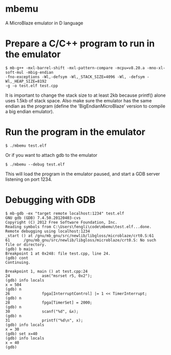 mbemu
=====

A MicroBlaze emulator in D language

# Prepare a C/C++ program to run in the emulator

```
$ mb-g++ -mxl-barrel-shift -mxl-pattern-compare -mcpu=v8.20.a -mno-xl-soft-mul -mbig-endian
-fno-exceptions -Wl,-defsym -Wl,_STACK_SIZE=4096 -Wl, -defsym -Wl,_HEAP_SIZE=8192
-g -o test.elf test.cpp
```
It is important to change the stack size to at least 2kb because printf() alone uses 1.5kb of stack space.
Also make sure the emulator has the same endian as the program (define the 'BigEndianMicroBlaze' version
to compile a big endian emulator).

# Run the program in the emulator

```
$ ./mbemu test.elf
```
Or if you want to attach gdb to the emulator

```
$ ./mbemu --debug test.elf
```
This will load the program in the emulator paused, and start a GDB server listening on port 1234.

# Debugging with GDB

```
$ mb-gdb -ex "target remote localhost:1234" test.elf
GNU gdb (GDB) 7.4.50.20120403-cvs
Copyright (C) 2012 Free Software Foundation, Inc.
Reading symbols from C:\Users\fengli\code\mbemu\test.elf...done.
Remote debugging using localhost:1234
_start () at /gnu/mb_gnu/src/newlib/libgloss/microblaze/crt0.S:61
61      /gnu/mb_gnu/src/newlib/libgloss/microblaze/crt0.S: No such file or directory.
(gdb) b main
Breakpoint 1 at 0x248: file test.cpp, line 24.
(gdb) cont
Continuing.

Breakpoint 1, main () at test.cpp:24
24              asm("msrset r5, 0x2");
(gdb) info locals
x = 504
(gdb) n
26              fpga[InterruptControl] |= 1 << TimerInterrupt;
(gdb) n
28              fpga[TimerSet] = 2000;
(gdb) n
30              scanf("%d", &x);
(gdb) n
31              printf("%d\n", x);
(gdb) info locals
x = 30
(gdb) set x=40
(gdb) info locals
x = 40
(gdb)

```
